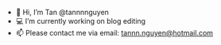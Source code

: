 - 👋 Hi, I’m Tan @tannnnguyen
- 💻 I’m currently working on blog editing
- 📫 Please contact me via email: tannn.nguyen@hotmail.com

